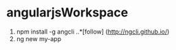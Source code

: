 # angularjsWorkspace
1. npm install -g angcli
..*[follow] (http://ngcli.github.io/)
2. ng new my-app
